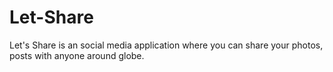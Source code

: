 # Let-Share
Let's Share is an social media application where you can share your photos, posts with anyone around globe.
